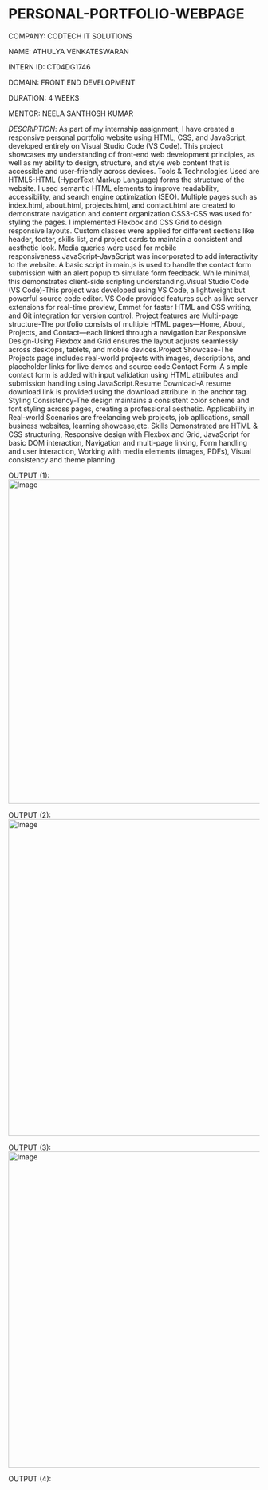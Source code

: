 # PERSONAL-PORTFOLIO-WEBPAGE

COMPANY: CODTECH IT SOLUTIONS

NAME: ATHULYA VENKATESWARAN

INTERN ID: CT04DG1746

DOMAIN: FRONT END DEVELOPMENT

DURATION: 4 WEEKS

MENTOR: NEELA SANTHOSH KUMAR

*DESCRIPTION*: As part of my internship assignment, I have created a responsive personal portfolio website using HTML, CSS, and JavaScript, developed entirely on Visual Studio Code (VS Code). This project showcases my understanding of front-end web development principles, as well as my ability to design, structure, and style web content that is accessible and user-friendly across devices. Tools & Technologies Used are HTML5-HTML (HyperText Markup Language) forms the structure of the website. I used semantic HTML elements to improve readability, accessibility, and search engine optimization (SEO). Multiple pages such as index.html, about.html, projects.html, and contact.html are created to demonstrate navigation and content organization.CSS3-CSS was used for styling the pages. I implemented Flexbox and CSS Grid to design responsive layouts. Custom classes were applied for different sections like header, footer, skills list, and project cards to maintain a consistent and aesthetic look. Media queries were used for mobile responsiveness.JavaScript-JavaScript was incorporated to add interactivity to the website. A basic script in main.js is used to handle the contact form submission with an alert popup to simulate form feedback. While minimal, this demonstrates client-side scripting understanding.Visual Studio Code (VS Code)-This project was developed using VS Code, a lightweight but powerful source code editor. VS Code provided features such as live server extensions for real-time preview, Emmet for faster HTML and CSS writing, and Git integration for version control. Project features are Multi-page structure-The portfolio consists of multiple HTML pages—Home, About, Projects, and Contact—each linked through a navigation bar.Responsive Design-Using Flexbox and Grid ensures the layout adjusts seamlessly across desktops, tablets, and mobile devices.Project Showcase-The Projects page includes real-world projects with images, descriptions, and placeholder links for live demos and source code.Contact Form-A simple contact form is added with input validation using HTML attributes and submission handling using JavaScript.Resume Download-A resume download link is provided using the download attribute in the anchor tag. Styling Consistency-The design maintains a consistent color scheme and font styling across pages, creating a professional aesthetic. Applicability in Real-world Scenarios are freelancing web projects, job apllications, small business websites, learning showcase,etc. Skills Demonstrated are HTML & CSS structuring, Responsive design with Flexbox and Grid, JavaScript for basic DOM interaction, Navigation and multi-page linking, Form handling and user interaction, Working with media elements (images, PDFs), Visual consistency and theme planning.

OUTPUT (1): <img width="1362" height="650" alt="Image" src="https://github.com/user-attachments/assets/4af60f4d-61b7-4cae-afb3-3900ac46b82f" />

OUTPUT (2): <img width="1362" height="635" alt="Image" src="https://github.com/user-attachments/assets/9b69d23c-ac15-4843-aa1d-c52954c479d1" />

OUTPUT (3): <img width="1362" height="633" alt="Image" src="https://github.com/user-attachments/assets/c4a5b67e-9d5a-4d02-bd6c-5e9a82d06bb6" />

OUTPUT (4):



